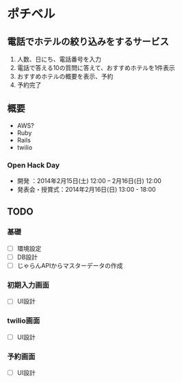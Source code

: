 ポチベル
========

## 電話でホテルの絞り込みをするサービス
1. 人数、日にち、電話番号を入力
2. 電話で答える10の質問に答えて、おすすめホテルを1件表示
3. おすすめホテルの概要を表示、予約
4. 予約完了

## 概要

- AWS?
- Ruby
- Rails
- twilio

### Open Hack Day
- 開発          ：2014年2月15日(土) 12:00 – 2月16日(日) 12:00
- 発表会・授賞式：2014年2月16日(日) 13:00 - 18:00


## TODO

### 基礎
- [ ] 環境設定
- [ ] DB設計
- [ ] じゃらんAPIからマスターデータの作成

### 初期入力画面
- [ ] UI設計

### twilio画面
- [ ] UI設計

### 予約画面
- [ ] UI設計
